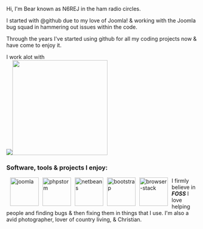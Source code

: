 Hi, I'm Bear known as N6REJ in the ham radio circles.  

I started with @github due to my love of Joomla! & working with the Joomla bug squad in hammering out issues within the code.  

Through the years I've started using github for all my coding projects now & have come to enjoy it.  

I work alot with
 <br />
 <a href="https://abivia.net"><img src="https://my.abivia.net/assets/img/logo.jpg" /></a><a href="https://am-graphix.com"><img src="http://n6rej.github.io/images/AMGLogo2019-justlogo500.jpg" style="margin-bottom: -24px;height=75px; width: 250px;" /></a>
<h3>Software, tools & projects I enjoy:</h3>

<div style="padding-left: 5px; padding-right: 5px; float: left;">
<img alt="joomla" style="padding-left: 5px; padding-right: 5px; float: left;" src="https://cdn.joomla.org/images/Joomla_logo.png" height="75px" width="75px"/>
<img alt="phpstorm" style="padding-left: 5px; padding-right: 5px; float: left;" src="http://n6rej.github.io/images/phpstorm.png" height="75px" width="auto"/>
<img alt="netbeans" style="padding-left: 5px; padding-right: 5px; float: left;" src="https://netbeans.apache.org/images/apache-netbeans.svg" height="75px" width="auto"/>
<img alt="bootstrap" style="padding-left: 5px; padding-right: 5px; float: left;" src="http://n6rej.github.io/images/bootstrap.png" height="75px" width="auto"/>
<img alt="browser-stack" style="padding-left: 5px; padding-right: 5px; float: left;" src="http://n6rej.github.io/images/browser-stack.png" height="75px" width="auto"/>
</div>
<div class="clearfix"></div>


I firmly believe in ***FOSS*** 
I love helping people and finding bugs & then fixing them in things that I use.
I'm also a avid photographer, lover of country living, & Christian.
